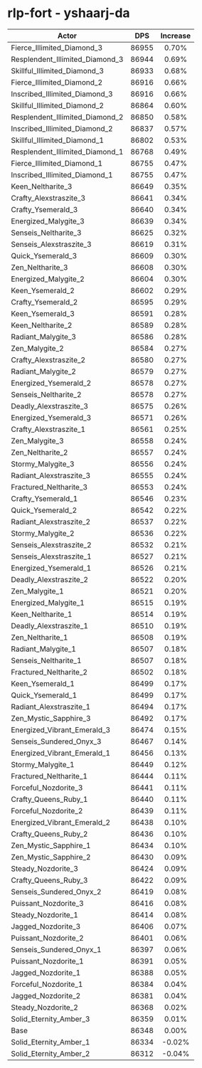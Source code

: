 # rlp-fort - yshaarj-da
| Actor | DPS | Increase |
|---|:---:|:---:|
|Fierce_Illimited_Diamond_3|86955|0.70%|
|Resplendent_Illimited_Diamond_3|86944|0.69%|
|Skillful_Illimited_Diamond_3|86933|0.68%|
|Fierce_Illimited_Diamond_2|86916|0.66%|
|Inscribed_Illimited_Diamond_3|86916|0.66%|
|Skillful_Illimited_Diamond_2|86864|0.60%|
|Resplendent_Illimited_Diamond_2|86850|0.58%|
|Inscribed_Illimited_Diamond_2|86837|0.57%|
|Skillful_Illimited_Diamond_1|86802|0.53%|
|Resplendent_Illimited_Diamond_1|86768|0.49%|
|Fierce_Illimited_Diamond_1|86755|0.47%|
|Inscribed_Illimited_Diamond_1|86755|0.47%|
|Keen_Neltharite_3|86649|0.35%|
|Crafty_Alexstraszite_3|86641|0.34%|
|Crafty_Ysemerald_3|86640|0.34%|
|Energized_Malygite_3|86639|0.34%|
|Senseis_Neltharite_3|86625|0.32%|
|Senseis_Alexstraszite_3|86619|0.31%|
|Quick_Ysemerald_3|86609|0.30%|
|Zen_Neltharite_3|86608|0.30%|
|Energized_Malygite_2|86604|0.30%|
|Keen_Ysemerald_2|86602|0.29%|
|Crafty_Ysemerald_2|86595|0.29%|
|Keen_Ysemerald_3|86591|0.28%|
|Keen_Neltharite_2|86589|0.28%|
|Radiant_Malygite_3|86586|0.28%|
|Zen_Malygite_2|86584|0.27%|
|Crafty_Alexstraszite_2|86580|0.27%|
|Radiant_Malygite_2|86579|0.27%|
|Energized_Ysemerald_2|86578|0.27%|
|Senseis_Neltharite_2|86578|0.27%|
|Deadly_Alexstraszite_3|86575|0.26%|
|Energized_Ysemerald_3|86571|0.26%|
|Crafty_Alexstraszite_1|86561|0.25%|
|Zen_Malygite_3|86558|0.24%|
|Zen_Neltharite_2|86557|0.24%|
|Stormy_Malygite_3|86556|0.24%|
|Radiant_Alexstraszite_3|86555|0.24%|
|Fractured_Neltharite_3|86553|0.24%|
|Crafty_Ysemerald_1|86546|0.23%|
|Quick_Ysemerald_2|86542|0.22%|
|Radiant_Alexstraszite_2|86537|0.22%|
|Stormy_Malygite_2|86536|0.22%|
|Senseis_Alexstraszite_2|86532|0.21%|
|Senseis_Alexstraszite_1|86527|0.21%|
|Energized_Ysemerald_1|86526|0.21%|
|Deadly_Alexstraszite_2|86522|0.20%|
|Zen_Malygite_1|86521|0.20%|
|Energized_Malygite_1|86515|0.19%|
|Keen_Neltharite_1|86514|0.19%|
|Deadly_Alexstraszite_1|86510|0.19%|
|Zen_Neltharite_1|86508|0.19%|
|Radiant_Malygite_1|86507|0.18%|
|Senseis_Neltharite_1|86507|0.18%|
|Fractured_Neltharite_2|86502|0.18%|
|Keen_Ysemerald_1|86499|0.17%|
|Quick_Ysemerald_1|86499|0.17%|
|Radiant_Alexstraszite_1|86494|0.17%|
|Zen_Mystic_Sapphire_3|86492|0.17%|
|Energized_Vibrant_Emerald_3|86474|0.15%|
|Senseis_Sundered_Onyx_3|86467|0.14%|
|Energized_Vibrant_Emerald_1|86456|0.13%|
|Stormy_Malygite_1|86449|0.12%|
|Fractured_Neltharite_1|86444|0.11%|
|Forceful_Nozdorite_3|86441|0.11%|
|Crafty_Queens_Ruby_1|86440|0.11%|
|Forceful_Nozdorite_2|86439|0.11%|
|Energized_Vibrant_Emerald_2|86438|0.10%|
|Crafty_Queens_Ruby_2|86436|0.10%|
|Zen_Mystic_Sapphire_1|86434|0.10%|
|Zen_Mystic_Sapphire_2|86430|0.09%|
|Steady_Nozdorite_3|86424|0.09%|
|Crafty_Queens_Ruby_3|86422|0.09%|
|Senseis_Sundered_Onyx_2|86419|0.08%|
|Puissant_Nozdorite_3|86416|0.08%|
|Steady_Nozdorite_1|86414|0.08%|
|Jagged_Nozdorite_3|86406|0.07%|
|Puissant_Nozdorite_2|86401|0.06%|
|Senseis_Sundered_Onyx_1|86397|0.06%|
|Puissant_Nozdorite_1|86391|0.05%|
|Jagged_Nozdorite_1|86388|0.05%|
|Forceful_Nozdorite_1|86384|0.04%|
|Jagged_Nozdorite_2|86381|0.04%|
|Steady_Nozdorite_2|86368|0.02%|
|Solid_Eternity_Amber_3|86359|0.01%|
|Base|86348|0.00%|
|Solid_Eternity_Amber_1|86334|-0.02%|
|Solid_Eternity_Amber_2|86312|-0.04%|
